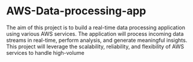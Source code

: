 # AWS-Data-processing-app
The aim of this project is to build a real-time data processing application using various AWS services. The application will process incoming data streams in real-time, perform analysis, and generate meaningful insights. This project will leverage the scalability, reliability, and flexibility of AWS services to handle high-volume 
